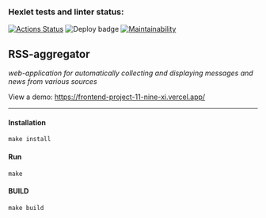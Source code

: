 ### Hexlet tests and linter status:
[![Actions Status](https://github.com/LittleCuteSandra/frontend-project-11/actions/workflows/hexlet-check.yml/badge.svg)](https://github.com/LittleCuteSandra/frontend-project-11/actions)
![Deploy badge](https://github.com/LittleCuteSandra/frontend-project-46/actions/workflows/nodejs.yml/badge.svg)
[![Maintainability](https://api.codeclimate.com/v1/badges/169dbafa0b109822c055/maintainability)](https://codeclimate.com/github/LittleCuteSandra/frontend-project-11/maintainability)

## RSS-aggregator
_web-application for automatically collecting and displaying messages and news from various sources_

View a demo: https://frontend-project-11-nine-xi.vercel.app/

---

#### Installation
``` make install ```

#### Run

``` make  ```

#### BUILD
``` make build ```